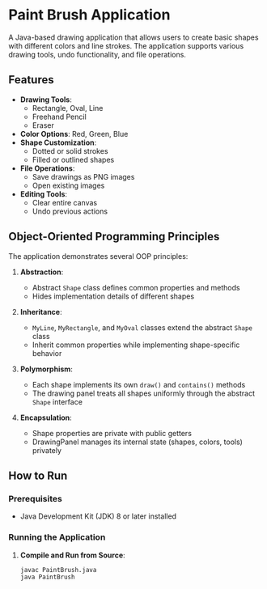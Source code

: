 # Paint Brush Application

A Java-based drawing application that allows users to create basic shapes with different colors and line strokes. The application supports various drawing tools, undo functionality, and file operations.

## Features

- **Drawing Tools**:
  - Rectangle, Oval, Line
  - Freehand Pencil
  - Eraser
- **Color Options**: Red, Green, Blue
- **Shape Customization**:
  - Dotted or solid strokes
  - Filled or outlined shapes
- **File Operations**:
  - Save drawings as PNG images
  - Open existing images
- **Editing Tools**:
  - Clear entire canvas
  - Undo previous actions

## Object-Oriented Programming Principles

The application demonstrates several OOP principles:

1. **Abstraction**:
   - Abstract `Shape` class defines common properties and methods
   - Hides implementation details of different shapes

2. **Inheritance**:
   - `MyLine`, `MyRectangle`, and `MyOval` classes extend the abstract `Shape` class
   - Inherit common properties while implementing shape-specific behavior

3. **Polymorphism**:
   - Each shape implements its own `draw()` and `contains()` methods
   - The drawing panel treats all shapes uniformly through the abstract `Shape` interface

4. **Encapsulation**:
   - Shape properties are private with public getters
   - DrawingPanel manages its internal state (shapes, colors, tools) privately

## How to Run

### Prerequisites
- Java Development Kit (JDK) 8 or later installed

### Running the Application
1. **Compile and Run from Source**:
   ```bash
   javac PaintBrush.java
   java PaintBrush
